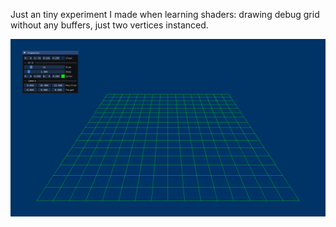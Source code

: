 Just an tiny experiment I made when learning shaders: drawing debug grid without any buffers, just two vertices instanced.

![](screenshot.png)